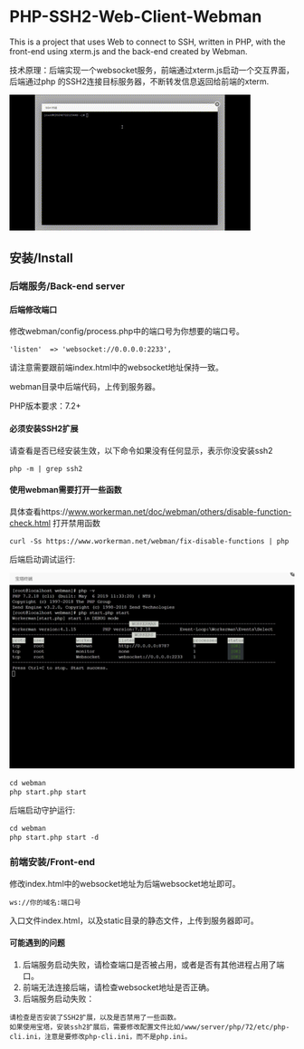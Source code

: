 # PHP-SSH2-Web-Client-Webman
This is a project that uses Web to connect to SSH, written in PHP, with the front-end using xterm.js and the back-end created by Webman.

技术原理：后端实现一个websocket服务，前端通过xterm.js启动一个交互界面，后端通过php 的SSH2连接目标服务器，不断转发信息返回给前端的xterm.

![](https://raw.githubusercontent.com/vrcms/PHP-SSH2-Web-Client-Webman/master/screen_v1.gif)

## 安装/Install
### 后端服务/Back-end server
#### 后端修改端口
修改webman/config/process.php中的端口号为你想要的端口号。
```
'listen'  => 'websocket://0.0.0.0:2233',
```
请注意需要跟前端index.html中的websocket地址保持一致。

webman目录中后端代码，上传到服务器。

PHP版本要求：7.2+


#### 必须安装SSH2扩展
请查看是否已经安装生效，以下命令如果没有任何显示，表示你没安装ssh2
```
php -m | grep ssh2
```

#### 使用webman需要打开一些函数
具体查看https://www.workerman.net/doc/webman/others/disable-function-check.html
打开禁用函数
```
curl -Ss https://www.workerman.net/webman/fix-disable-functions | php
```


后端启动调试运行:

![](https://raw.githubusercontent.com/vrcms/PHP-SSH2-Web-Client-Webman/master/sceen_snap01.png)

```
cd webman
php start.php start
```

后端启动守护运行:
```
cd webman
php start.php start -d
```


### 前端安装/Front-end
修改index.html中的websocket地址为后端websocket地址即可。

```
ws://你的域名:端口号
```
入口文件index.html，以及static目录的静态文件，上传到服务器即可。


#### 可能遇到的问题
1. 后端服务启动失败，请检查端口是否被占用，或者是否有其他进程占用了端口。
2. 前端无法连接后端，请检查websocket地址是否正确。
3. 后端服务启动失败：
```
请检查是否安装了SSH2扩展，以及是否禁用了一些函数。
如果使用宝塔，安装ssh2扩展后，需要修改配置文件比如/www/server/php/72/etc/php-cli.ini，注意是要修改php-cli.ini，而不是php.ini。
```

